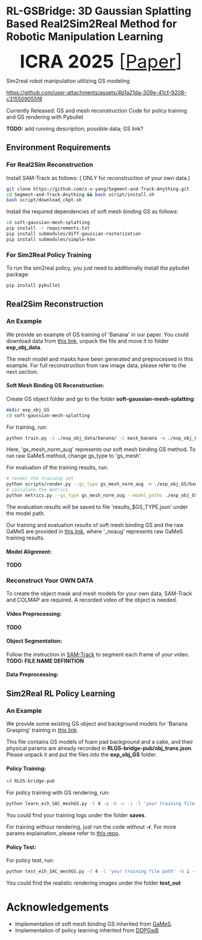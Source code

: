 # RL-GSBridge: 3D Gaussian Splatting Based Real2Sim2Real Method for Robotic Manipulation Learning


<font size=10> <p align="center"> **ICRA 2025** [[Paper](https://arxiv.org/abs/2409.20291)]</p></font>

Sim2real robot manipulation utilizing GS modeling

https://github.com/user-attachments/assets/4b1a21da-309e-41cf-9208-c315509055f8

Currently Released:
GS and mesh reconstruction
Code for policy training and GS rendering with Pybullet 

**TODO:** add running description; possible data; GS link?

## Environment Requirements
### For Real2Sim Reconstruction
Install SAM-Track as follows: ( ONLY for reconstruction of your own data.)
```bash
git clone https://github.com/z-x-yang/Segment-and-Track-Anything.git
cd Segment-and-Track-Anything && bash script/install.sh
bash script/download_ckpt.sh
```
Install the required dependencies of soft mesh binding GS as follows:
```bash
cd soft-gaussian-mesh-splatting
pip install -r requirements.txt
pip install submodules/diff-gaussian-rasterization
pip install submodules/simple-knn
```
### For Sim2Real Policy Training
To run the sim2real policy, you just need to additionally install the pybullet package:
```bash
pip install pybullet
```
## Real2Sim Reconstruction
### An Example
We provide an example of GS training of 'Banana' in our paper. You could download data from [this link]( https://pan.baidu.com/s/1I1kX0oxD16T3Dfacwg6dkQ?pwd=at25), unpack the file and move it to folder **exp_obj_data**.

The mesh model and masks have been generated and preprocessed in this example. For full reconstruction from raw image data, please refer to the next section.
#### Soft Mesh Binding GS Reconstruction:
Create GS object folder and go to the folder **soft-gaussian-mesh-splatting**:
```bash
mkdir exp_obj_GS
cd soft-gaussian-mesh-splatting
```
For training, run:
```bash
python train.py -s ./exp_obj_data/banana/ -i mask_banana -m ./exp_obj_GS/banana_mesh_0 --gs_type gs_mesh_norm_aug --num_splats 2 --sh_degree 0
```
Here, 'gs_mesh_norm_aug' represents our soft mesh binding GS method. To run raw GaMeS method, change gs_type to 'gs_mesh'.

For evaluation of the training results, run:
```bash
# render the training set
python scripts/render.py --gs_type gs_mesh_norm_aug -m ./exp_obj_GS/banana_mesh_0
# calculate the metrics
python metrics.py --gs_type gs_mesh_norm_aug --model_paths ./exp_obj_GS/banana_mesh_0 
```
The evaluation results will be saved to file 'results_$GS_TYPE.json' under the model path.

Our training and evaluation results of soft mesh binding GS and the raw GaMeS are provided in [this link](https://pan.baidu.com/s/1EKa9_wKSu1NGgtkYVbhWUg?pwd=im84), where '_noaug' represents raw GaMeS training results.

#### Model Alignment:
**TODO**

### Reconstruct Your OWN DATA
To create the object mask and mesh models for your own data, SAM-Track and COLMAP are required. A recorded video of the object is needed.
#### Video Preprocessing:
**TODO**
#### Object Segmentation:
Follow the instruction in [SAM-Track](https://github.com/z-x-yang/Segment-and-Track-Anything) to segment each frame of your video. 
**TODO: FILE NAME DEFINITION**
#### Data Preprocessing:

## Sim2Real RL Policy Learning
### An Example
We provide some existing GS object and background models for 'Banana Grasping' training in [this link](https://pan.baidu.com/s/1FKDxndYqdZG4kICTgbBpIg?pwd=hirn). 

This file contains GS models of foam pad background and a cake, and their physical params are already recorded in **RLGS-bridge-pub/obj_trans.json**. Please unpack it and put the files into the **exp_obj_GS** folder. 
#### Policy Training:
```bash
cd RLGS-bridge-pub
```
For policy training with GS rendering, run:
```bash
python learn_eih_SAC_meshGS.py -t 4 -q -b -c -i -l 'your training file path' -r -m mono --mesh --strain --color_refine --use_force
```
You could find your training logs under the folder **saves**. 

For training withour rendering, just run the code without  **-r**. For more params explaination, please refer to [this repo](https://github.com/IRMVLab/BCLearning).
#### Policy Test:
For policy test, run:
```bash
python test_eih_SAC_meshGS.py -t 4 -l 'your training file path' -b i -r --mesh
```
You could find the realistic rendering images under the folder **test_out**
# Acknowledgements
* Implementation of soft mesh binding GS inherited from [GaMeS](https://github.com/waczjoan/gaussian-mesh-splatting).
* Implementation of policy learning inherited from [DDPGwB](https://github.com/IRMVLab/BCLearning)

